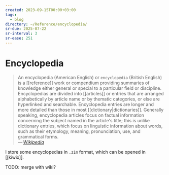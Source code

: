 ```yaml
---
created: 2023-09-15T00:00+03:00
tags:
  - blog
directory: ~/Reference/encyclopedia/
sr-due: 2025-07-22
sr-interval: 3
sr-ease: 251
---
```


# Encyclopedia

> An encyclopedia (American English) or `encyclopædia` (British English) is a [[reference]] work or compendium providing summaries of knowledge either general or special to a particular field or discipline. Encyclopedias are divided into [[articles]] or entries that are arranged alphabetically by article name or by thematic categories, or else are hyperlinked and searchable. Encyclopedia entries are longer and more detailed than those in most [[dictionary|dictionaries]]. Generally speaking, encyclopedia articles focus on factual information concerning the subject named in the article's title; this is unlike dictionary entries, which focus on linguistic information about words, such as their etymology, meaning, pronunciation, use, and grammatical forms.\
> — <cite>[Wikipedia](https://en.wikipedia.org/wiki/Encyclopedia)</cite>

I store some encyclopedias in `.zim` format, which can be opened in [[kiwix]].

TODO: merge with wiki?

